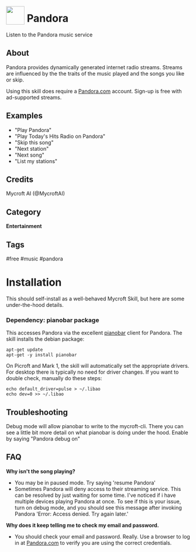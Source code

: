 # <img src='https://rawgithub.com/FortAwesome/Font-Awesome/master/advanced-options/raw-svg/solid/music.svg' card_color='#224299' width='50' height='50' style='vertical-align:bottom'/> Pandora
Listen to the Pandora music service

## About 
Pandora provides dynamically generated internet radio streams.  Streams are
influenced by the the traits of the music played and the songs you like
or skip.

Using this skill does require a [Pandora.com](https://pandora.com) account.
Sign-up is free with ad-supported streams.

## Examples 
* "Play Pandora"
* "Play Today's Hits Radio on Pandora"
* "Skip this song"
* "Next station"
* "Next song"
* "List my stations"

## Credits 
Mycroft AI (@MycroftAI)

## Category
**Entertainment**

## Tags
#free #music #pandora


# Installation

This should self-install as a well-behaved Mycroft Skill, but here are some
under-the-hood details.

### Dependency:  pianobar package

This accesses Pandora via the excellent [pianobar](https://6xq.net/pianobar/)
client for Pandora.  The skill installs the debian package:

```
apt-get update
apt-get -y install pianobar
```

On Picroft and Mark 1, the skill will automatically set the appropriate
drivers. For desktop there is typically no need for driver changes.  If you
want to double check, manually do these steps:

```
echo default_driver=pulse > ~/.libao
echo dev=0 >> ~/.libao
```

## Troubleshooting
Debug mode will allow pianobar to write to the mycroft-cli. There you can see a
little bit more detail on what pianobar is doing under the hood.  Enable by
saying "Pandora debug on"

## FAQ
**Why isn't the song playing?**
* You may be in paused mode.  Try saying 'resume Pandora'
* Sometimes Pandora will deny access to their streaming service. This can be
  resolved by just waiting for some time. I've noticed if i have multiple
  devices playing Pandora at once. To see if this is your issue, turn on debug
  mode, and you should see this message after invoking Pandora 'Error: Access
  denied. Try again later.'
  
**Why does it keep telling me to check my email and password.**
* You should check your email and password.  Really.  Use a browser to log in
  at [Pandora.com](https://pandora.com) to verify you are using the correct
  credentials.
